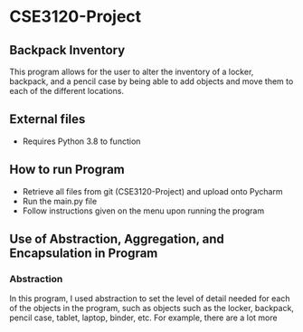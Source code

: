# CSE3120-Project

## Backpack Inventory
This program allows for the user to alter the inventory of a locker, backpack, and a pencil case by being able to add objects
and move them to each of the different locations.

## External files
- Requires Python 3.8 to function 

## How to run Program
- Retrieve all files from git (CSE3120-Project) and upload onto Pycharm
- Run the main.py file 
- Follow instructions given on the menu upon running the program

## Use of Abstraction, Aggregation, and Encapsulation in Program

### Abstraction
In this program, I used abstraction to set the level of detail needed for each of the objects in the program, such as objects such as the locker, backpack, pencil case, tablet, laptop, binder, etc. For example, there are a lot more 